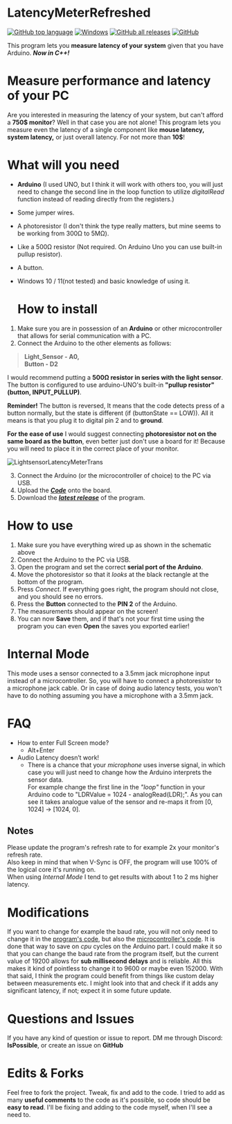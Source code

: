# LatencyMeterRefreshed

[![GitHub top language](https://img.shields.io/github/languages/top/AndyFilter/LatencyMeterRefreshed.svg)](https://en.wikipedia.org/wiki/C%2B%2B)  [![Windows](https://img.shields.io/badge/platform-Windows-0078d7.svg)](https://en.wikipedia.org/wiki/Microsoft_Windows) [![GitHub all releases](https://img.shields.io/github/downloads/AndyFilter/LatencyMeterRefreshed/total.svg)](https://github.com/AndyFilter/LatencyMeterRefreshed/releases/latest)  [![GitHub](https://img.shields.io/github/license/AndyFilter/LatencyMeterRefreshed.svg)](https://github.com/AndyFilter/LatencyMeterRefreshed/blob/main/LICENSE) 

This program lets you **measure latency of your system** given that you have Arduino. ***Now in C++!***

# Measure performance and latency of your PC

Are you interested in measuring the latency of your system, but can't afford a **750\$ monitor**? Well in that case you are not alone! This program lets you measure even the latency of a single component like **mouse latency, system latency,** or just overall latency. For not more than **10$**!

# What will you need

- **Arduino** (I used UNO, but I think it will work with others too, you will just need to change the second line in the loop function to utilize *digitalRead* function instead of reading directly from the registers.)
- Some jumper wires.
- A photoresistor (I don't think the type really matters, but mine seems to be working from 300Ω to 5MΩ).
- Like a 500Ω resistor (Not required. On Arduino Uno you can use built-in pullup resistor).
- A button.
- Windows 10 / 11(not tested) and basic knowledge of using it.
  
  # How to install
1. Make sure you are in possession of an **Arduino** or other microcontroller that allows for serial communication with a PC.
2. Connect the Arduino to the other elements as follows:

> **Light_Sensor - A0,**  
> **Button - D2**

I would recommend putting a **500Ω resistor in series with the light sensor**. The button is configured to use arduino-UNO's built-in **"pullup resistor" (button, INPUT_PULLUP)**.

**Reminder!** The button is reversed, It means that the code detects press of a button normally, but the state is different (if (buttonState == LOW)). All it means is that you plug it to digital pin 2 and to **ground**.

**For the ease of use** I would suggest connecting **photoresistor not on the same board as the button**, even better just don't use a board for it! Because you will need to place it in the correct place of your monitor.

![LightsensorLatencyMeterTrans](https://user-images.githubusercontent.com/69699046/185306683-2e72f948-9c60-44e9-89dd-4bbfdb6eaaa6.png)

3. Connect the Arduino (or the microcontroller of choice) to the PC via USB.
4. Upload the [***Code***](Arduino/SystemLatencyMeter/SystemLatencyMeter.ino) onto the board.
5. Download the [***latest release***](https://github.com/AndyFilter/LatencyMeterRefreshed/releases/latest) of the program.

# How to use

1. Make sure you have everything wired up as shown in the schematic above
2. Connect the Arduino to the PC via USB.
3. Open the program and set the correct **serial port of the Arduino**.
4. Move the photoresistor so that it *looks* at the black rectangle at the bottom of the program.
5. Press *Connect*. If everything goes right, the program should not close, and you should see no errors.
6. Press the **Button** connected to the **PIN 2** of the Arduino.
7. The measurements should appear on the screen!
8. You can now **Save** them, and if that's not your first time using the program you can even **Open** the saves you exported earlier!

# Internal Mode
This mode uses a sensor connected to a 3.5mm jack microphone input instead of a microcontroller. So, you will have to connect a photoresistor to a microphone jack cable.
Or in case of doing audio latency tests, you won't have to do nothing assuming you have a microphone with a 3.5mm jack.

# FAQ
- How to enter Full Screen mode?
  - Alt+Enter
- Audio Latency doesn’t work!
  - There is a chance that your *microphone* uses inverse signal, in which case you will just need to change how the Arduino interprets the sensor data.		
    For example change the first line in the *"loop"* function in your Arduino code to "LDRValue = 1024 - analogRead(LDR);". As you can see it takes analogue value of the sensor and re-maps it from [0, 1024] -> [1024, 0].

## Notes
Please update the program's refresh rate to for example 2x your monitor's refresh rate.<br>
Also keep in mind that when V-Sync is OFF, the program will use 100% of the logical core it's running on.<br>
When using *Internal Mode* I tend to get results with about 1 to 2 ms higher latency.

# Modifications

If you want to change for example the baud rate, you will not only need to change it in the [program's code](https://github.com/AndyFilter/LatencyMeterRefreshed/blob/4fecf90172a97df74cab3bb14bb9c1e6ab2867e5/serial.cpp#L8), but also the [microcontroller's code](https://github.com/AndyFilter/LatencyMeterRefreshed/blob/0945cbe56f871165e6b8501b31337c465c417033/Arduino/SystemLatencyMeter.ino#L13).
It is done that way to save on *cpu* cycles on the Arduino part. I could make it so that you can change the baud rate from the program itself, but the current value of 19200 allows for **sub millisecond delays** and is reliable.
All this makes it kind of pointless to change it to 9600 or maybe even 152000. With that said, I think the program could benefit from things like custom delay between measurements etc. I might look into that and check if it adds any significant latency, if not; expect it in some future update.

# Questions and Issues

If you have any kind of question or issue to report. DM me through Discord: **IsPossible**, or create an issue on **GitHub**

# Edits & Forks

Feel free to fork the project. Tweak, fix and add to the code. I tried to add as many **useful comments** to the code as it's possible, so code should be **easy to read**.
I'll be fixing and adding to the code myself, when I'll see a need to.


